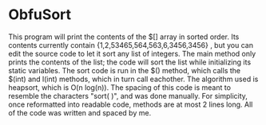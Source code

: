 # ObfuSort
This program will print the contents of the $[] array in sorted order. Its contents currently contain {1,2,53465,564,563,6,3456,3456} , but you can edit the source code to let it sort any list of integers. The main method only prints the contents of the list; the code will sort the list while initializing its static variables. The sort code is run in the $() method, which calls the $(int) and l(int) methods, which in turn call eachother. The algorithm used is heapsort, which is O(n log(n)). The spacing of this code is meant to resemble the characters "sort( )", and was done manually. For simplicity, once reformatted into readable code, methods are at most 2 lines long. All of the code was written and spaced by me.
